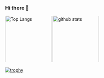 ### Hi there 👋
<div width="100%">
    <img alt="Top Langs" height="150px" src="https://github-readme-stats.vercel.app/api/top-langs/?username=KakutaAtsushi&layout=compact&show_icons=true&theme=cobalt" />
    <img alt="github stats" height="150px" src="https://github-readme-stats.vercel.app/api?username=KakutaAtsushi&theme=cobalt&show_icons=ture" />

  [![trophy](https://github-profile-trophy.vercel.app/?username=KakutaAtsushi&title=Stars,Repository,MultiLanguage,Commits,Issue,PullRequest&theme=cobalt)](https://github.com/ryo-ma/github-profile-trophy)
  
</div>

<!--
**KakutaAtsushi/KakutaAtsushi** is a ✨ _special_ ✨ repository because its `README.md` (this file) appears on your GitHub profile.

Here are some ideas to get you started:

- 🔭 I’m currently working on ...
- 🌱 I’m currently learning ...
- 👯 I’m looking to collaborate on ...
- 🤔 I’m looking for help with ...
- 💬 Ask me about ...
- 📫 How to reach me: ...
- 😄 Pronouns: ...
- ⚡ Fun fact: ...
-->
